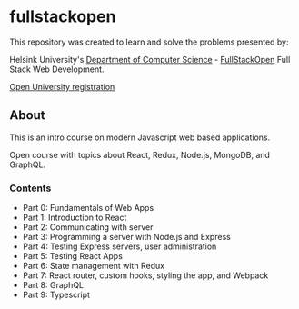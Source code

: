 # fullstackopen

This repository was created to learn and solve the problems presented by:

Helsink University's [Department of Computer Science](https://www.helsinki.fi/en/computer-science) - [FullStackOpen](https://fullstackopen.com/en/about/) Full Stack Web Development.

[Open University registration](https://courses.helsinki.fi/en/aytkt21009en/131840261)

## About

This is an intro course on modern Javascript web based applications.

Open course with topics about React, Redux, Node.js, MongoDB, and GraphQL.

### Contents

- Part 0: Fundamentals of Web Apps
- Part 1: Introduction to React
- Part 2: Communicating with server
- Part 3: Programming a server with Node.js and Express
- Part 4: Testing Express servers, user administration
- Part 5: Testing React Apps
- Part 6: State management with Redux
- Part 7: React router, custom hooks, styling the app, and Webpack
- Part 8: GraphQL
- Part 9: Typescript

